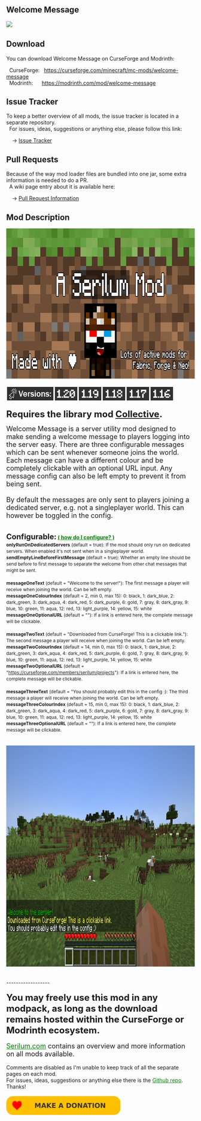<h2>Welcome Message</h2>

<p><a href="https://github.com/Serilum/Welcome-Message"><img src="https://serilum.com/assets/data/logo/welcome-message.png"></a></p><h2>Download</h2>

<p>You can download Welcome Message on CurseForge and Modrinth:</p><p>&nbsp;&nbsp;CurseForge: &nbsp;&nbsp;<a href="https://curseforge.com/minecraft/mc-mods/welcome-message">https://curseforge.com/minecraft/mc-mods/welcome-message</a><br>&nbsp;&nbsp;Modrinth: &nbsp;&nbsp;&nbsp;&nbsp;&nbsp;<a href="https://modrinth.com/mod/welcome-message">https://modrinth.com/mod/welcome-message</a></p>

<h2>Issue Tracker</h2>

<p>To keep a better overview of all mods, the issue tracker is located in a separate repository.<br>&nbsp;&nbsp;For issues, ideas, suggestions or anything else, please follow this link:</p>

<p>&nbsp;&nbsp;&nbsp;&nbsp;-> <a href="https://serilum.com/url/issue-tracker">Issue Tracker</a></p>

<h2>Pull Requests</h2>

<p>Because of the way mod loader files are bundled into one jar, some extra information is needed to do a PR.<br>&nbsp;&nbsp;A wiki page entry about it is available here:</p>

<p>&nbsp;&nbsp;&nbsp;&nbsp;-> <a href="https://serilum.com/url/pull-requests">Pull Request Information</a></p>

<h2>Mod Description</h2>

<p><a href="https://serilum.com/" rel="nofollow"><img src="https://github.com/Serilum/.cdn/blob/main/description/header/header.png" alt="" width="838" height="400"></a><br><br><a href="https://legacy.curseforge.com/minecraft/mc-mods/welcome-message/files"><img src="https://github.com/Serilum/.cdn/raw/main/description/versions/header.png"></a><a href="https://legacy.curseforge.com/minecraft/mc-mods/welcome-message/files/all?filter-status=1&filter-game-version=1738749986:75125" rel="nofollow"><img src="https://github.com/Serilum/.cdn/raw/main/description/versions/1_20.png"></a><a href="https://legacy.curseforge.com/minecraft/mc-mods/welcome-message/files/all?filter-status=1&filter-game-version=1738749986:73407" rel="nofollow"><img src="https://github.com/Serilum/.cdn/raw/main/description/versions/1_19.png"></a><a href="https://legacy.curseforge.com/minecraft/mc-mods/welcome-message/files/all?filter-status=1&filter-game-version=1738749986:73250" rel="nofollow"><img src="https://github.com/Serilum/.cdn/raw/main/description/versions/1_18.png"></a><a href="https://legacy.curseforge.com/minecraft/mc-mods/welcome-message/files/all?filter-status=1&filter-game-version=1738749986:73242" rel="nofollow"><img src="https://github.com/Serilum/.cdn/raw/main/description/versions/1_17.png"></a><a href="https://legacy.curseforge.com/minecraft/mc-mods/welcome-message/files/all?filter-status=1&filter-game-version=1738749986:70886" rel="nofollow"><img src="https://github.com/Serilum/.cdn/raw/main/description/versions/1_16.png"></a><br><br><strong><span style="font-size:24px">Requires the library mod&nbsp;<a style="font-size:24px" href="https://curseforge.com/minecraft/mc-mods/collective" rel="nofollow">Collective</a>.<br></span></strong></p>

<p><span style="font-size:18px">Welcome Message is a server utility mod designed to make sending a welcome message to players logging into the server easy. There are three configurable messages which can be sent whenever someone joins the world. Each message can have a different colour and be completely clickable with an optional URL input. Any message config can also be left empty to prevent it from being sent.<br><br>By default the messages are only sent to players joining a dedicated server, e.g. not a singleplayer world. This can however be toggled in the config.<br></span><br><br><strong><span style="font-size:20px">Configurable:</span> <span style="color:#008000;font-size:14px"><a style="color:#008000" href="https://serilum.com/url/issue-trackerwiki/how-to-configure-mods" rel="nofollow">(&nbsp;how do I configure?&nbsp;)</a></span><br></strong><span style="font-size:12px"><strong>onlyRunOnDedicatedServers</strong>&nbsp;(default = true): If the mod should only run on dedicated servers. When enabled it's not sent when in a singleplayer world.</span><br><span style="font-size:12px"><strong>sendEmptyLineBeforeFirstMessage</strong>&nbsp;(default = true): Whether an empty line should be send before to first message to separate the welcome from other chat messages that might be sent.</span><br><br><span style="font-size:12px"><strong>messageOneText</strong>&nbsp;(default = "Welcome to the server!"): The first message a player will receive when joining the world. Can be left empty.</span><br><span style="font-size:12px"><strong>messageOneColourIndex</strong>&nbsp;(default = 2, min 0, max 15): 0: black, 1: dark_blue, 2: dark_green, 3: dark_aqua, 4: dark_red, 5: dark_purple, 6: gold, 7: gray, 8: dark_gray, 9: blue, 10: green, 11: aqua, 12: red, 13: light_purple, 14: yellow, 15: white</span><br><span style="font-size:12px"><strong>messageOneOptionalURL</strong>&nbsp;(default = ""): If a link is entered here, the complete message will be clickable.</span><br><br><span style="font-size:12px"><strong>messageTwoText</strong>&nbsp;(default = "Downloaded from CurseForge! This is a clickable link."): The second message a player will receive when joining the world. Can be left empty.</span><br><span style="font-size:12px"><strong>messageTwoColourIndex</strong>&nbsp;(default = 14, min 0, max 15): 0: black, 1: dark_blue, 2: dark_green, 3: dark_aqua, 4: dark_red, 5: dark_purple, 6: gold, 7: gray, 8: dark_gray, 9: blue, 10: green, 11: aqua, 12: red, 13: light_purple, 14: yellow, 15: white</span><br><span style="font-size:12px"><strong>messageTwoOptionalURL</strong>&nbsp;(default = "<a href="https://curseforge.com/members/serilum/projects" rel="nofollow">https://curseforge.com/members/serilum/projects</a>"): If a link is entered here, the complete message will be clickable.</span><br><br><span style="font-size:12px"><strong>messageThreeText</strong>&nbsp;(default = "You should probably edit this in the config :): The third message a player will receive when joining the world. Can be left empty.</span><br><span style="font-size:12px"><strong>messageThreeColourIndex</strong>&nbsp;(default = 15, min 0, max 15): 0: black, 1: dark_blue, 2: dark_green, 3: dark_aqua, 4: dark_red, 5: dark_purple, 6: gold, 7: gray, 8: dark_gray, 9: blue, 10: green, 11: aqua, 12: red, 13: light_purple, 14: yellow, 15: white</span><br><span style="font-size:12px"><strong>messageThreeOptionalURL</strong>&nbsp;(default = ""): If a link is entered here, the complete message will be clickable.</span><br><br><br><picture><img src="https://github.com/Serilum/.cdn/raw/main/projects/welcome-message/a.jpg" width="1128" height="589"></picture></p>

<p><br>------------------<br><br><span style="font-size:24px"><strong>You may freely use this mod in any modpack, as long as the download remains hosted within the CurseForge or Modrinth ecosystem.</strong></span><br><br><span style="font-size:18px"><a style="font-size:18px;color:#008000" href="https://serilum.com/" rel="nofollow">Serilum.com</a> contains an overview and more information on all mods available.</span><br><br><span style="font-size:14px">Comments are disabled as I'm unable to keep track of all the separate pages on each mod.</span><span style="font-size:14px"><br>For issues, ideas, suggestions or anything else there is the&nbsp;<a style="font-size:14px;color:#008000" href="https://serilum.com/url/issue-tracker" rel="nofollow">Github repo</a>. Thanks!</span><span style="font-size:6px"><br><br></span><a href="https://ricksouth.com/donate" rel="nofollow"><img src="https://github.com/Serilum/.cdn/raw/main/description/shields/donation_rounded.svg" alt="" width="306" height="50"></a></p>